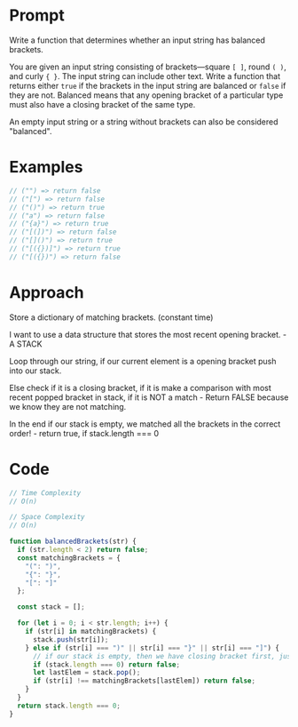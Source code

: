 # Prompt

Write a function that determines whether an input string has balanced brackets.

You are given an input string consisting of brackets—square `[ ]`, round `( )`, and curly `{ }`. The input string can include other text. Write a function that returns either `true` if the brackets in the input string are balanced or `false` if they are not. Balanced means that any opening bracket of a particular type must also have a closing bracket of the same type.

An empty input string or a string without brackets can also be considered "balanced".

# Examples

```js
// ("") => return false
// ("[") => return false
// ("()") => return true
// ("a") => return false
// ("{a}") => return true
// ("[(])") => return false
// ("[]()") => return true
// ("[({})]") => return true
// ("[({})") => return false
```
# Approach

Store a dictionary of matching brackets. (constant time)

I want to use a data structure that stores the most recent opening bracket. - A STACK

Loop through our string, if our current element is a opening bracket push into our stack.

Else check if it is a closing bracket, if it is make a comparison with most recent popped bracket in stack, if it is NOT a match - Return FALSE because we know they are not matching.

In the end if our stack is empty, we matched all the brackets in the correct order! - return true, if stack.length === 0

# Code
```js
// Time Complexity
// O(n)

// Space Complexity
// O(n)

function balancedBrackets(str) {
  if (str.length < 2) return false;
  const matchingBrackets = {
    "(": ")",
    "{": "}",
    "[": "]"
  };

  const stack = [];

  for (let i = 0; i < str.length; i++) {
    if (str[i] in matchingBrackets) {
      stack.push(str[i]);
    } else if (str[i] === ")" || str[i] === "}" || str[i] === "]") {
      // if our stack is empty, then we have closing bracket first, just return false
      if (stack.length === 0) return false;
      let lastElem = stack.pop();
      if (str[i] !== matchingBrackets[lastElem]) return false;
    }
  }
  return stack.length === 0;
}
```
